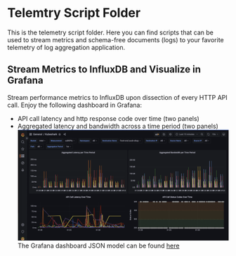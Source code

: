 # Telemtry Script Folder

This is the telemetry script folder. Here you can find scripts that can be used to stream metrics and schema-free documents (logs) to your favorite telemetry of log aggregation application.

## Stream Metrics to InfluxDB and Visualize in Grafana
Stream performance metrics to InfluxDB upon dissection of every HTTP API call. Enjoy the following dashboard in Grafana:
- API call latency and http response code over time (two panels)
- Aggregated latency and bandwidth across a time period (two panels)
![Grafana Dashboard](assets/grafana_dashboard.png)
The Grafana dashboard JSON model can be found [here](assets/influx_db_kpis_grafana.json)
